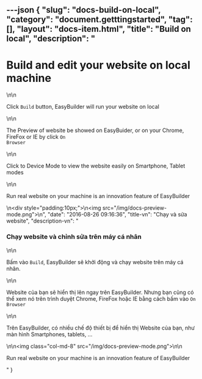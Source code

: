 ---json
{
    "slug": "docs-build-on-local",
    "category": "document.getttingstarted",
    "tag": [],
    "layout": "docs-item.html",
    "title": "Build on local",
    "description": "<h1>Build and edit your website on local machine</h1>\n\n<p>Click <code>Build</code> button, EasyBuilder will run your website on local </p>\n\n<p>The Preview of website be showed on EasyBuider, or on your Chrome, FireFox or IE by click <code>On Browser</code> </p>\n\n<p>Click to Device Mode to view the website easily on Smartphone, Tablet modes</p>\n\n<p> Run real website on your machine is an innovation feature of EasyBuilder </p>\n<div style=\"padding:10px;\">\n<img  src=\"/img/docs-preview-mode.png\">\n</div>",
    "date": "2016-08-26 09:16:36",
    "title-vn": "Chạy và sửa website",
    "description-vn": "<h3>Chạy website và chỉnh sửa trên máy cá nhân</h3>\n\n<p>Bấm vào <code>Build</code>, EasyBuilder sẽ khởi động và chạy website trên máy cá nhân.</p>\n\n<p>Website của bạn sẽ hiển thị lên ngay trên EasyBuilder. Nhưng bạn cũng có thể xem nó trên trình duyệt  Chrome, FireFox hoặc IE bằng cách bấm vào  <code>On Browser</code> </p>\n\n<p>Trên EasyBuilder, có nhiều chế độ thiết bị để hiển thị Website của bạn, như màn hình Smartphones, tablets, ...</p>\n\n<img class=\"col-md-8\" src=\"/img/docs-preview-mode.png\">\n\n<p> Run real website on your machine is an innovation feature of EasyBuilder </p>"
}
---
